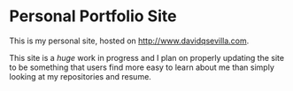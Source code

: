 # Personal Portfolio Site

This is my personal site, hosted on http://www.davidqsevilla.com.

This site is a *huge* work in progress and I plan on properly updating the site to be something that users find more easy to
learn about me than simply looking at my repositories and resume.
